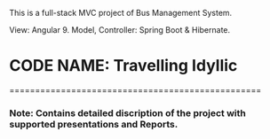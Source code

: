 This is a full-stack MVC project of Bus Management System.

View: Angular 9.
Model, Controller: Spring Boot & Hibernate.

# CODE NAME: Travelling Idyllic
=================================================

### Note: Contains detailed discription of the project with supported presentations and Reports.
 
